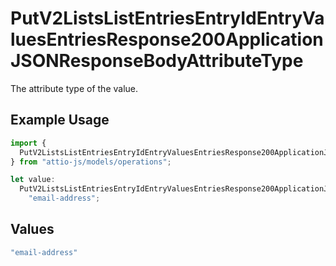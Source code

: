 # PutV2ListsListEntriesEntryIdEntryValuesEntriesResponse200ApplicationJSONResponseBodyAttributeType

The attribute type of the value.

## Example Usage

```typescript
import {
  PutV2ListsListEntriesEntryIdEntryValuesEntriesResponse200ApplicationJSONResponseBodyAttributeType,
} from "attio-js/models/operations";

let value:
  PutV2ListsListEntriesEntryIdEntryValuesEntriesResponse200ApplicationJSONResponseBodyAttributeType =
    "email-address";
```

## Values

```typescript
"email-address"
```